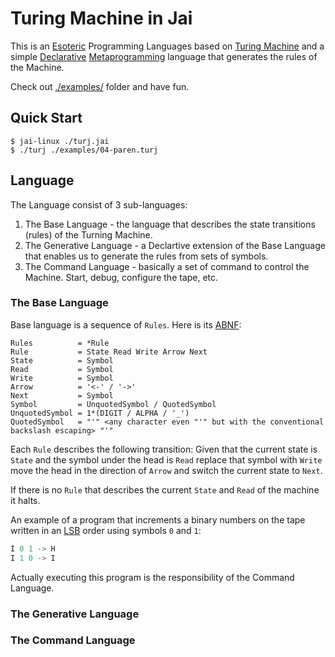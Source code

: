 # Turing Machine in Jai

This is an [Esoteric](https://en.wikipedia.org/wiki/Esoteric_programming_language) Programming Languages based on [Turing Machine](https://en.wikipedia.org/wiki/Turing_machine) and a simple [Declarative](https://en.wikipedia.org/wiki/Declarative_programming) [Metaprogramming](https://en.wikipedia.org/wiki/Metaprogramming) language that generates the rules of the Machine.

Check out [./examples/](./examples/) folder and have fun.

## Quick Start

```console
$ jai-linux ./turj.jai
$ ./turj ./examples/04-paren.turj
```

## Language

The Language consist of 3 sub-languages:
1. The Base Language - the language that describes the state transitions (rules) of the Turning Machine.
2. The Generative Language - a Declartive extension of the Base Language that enables us to generate the rules from sets of symbols.
3. The Command Language - basically a set of command to control the Machine. Start, debug, configure the tape, etc.

### The Base Language

Base language is a sequence of `Rules`. Here is its [ABNF](https://en.wikipedia.org/wiki/Augmented_Backus%E2%80%93Naur_form):

```abnf
Rules          = *Rule
Rule           = State Read Write Arrow Next
State          = Symbol
Read           = Symbol
Write          = Symbol
Arrow          = '<-' / '->'
Next           = Symbol
Symbol         = UnquotedSymbol / QuotedSymbol
UnquotedSymbol = 1*(DIGIT / ALPHA / '_')
QuotedSymbol   = "'" <any character even "'" but with the conventional backslash escaping> "'"
```

Each `Rule` describes the following transition: Given that the current state is `State` and the symbol under the head is `Read` replace that symbol with `Write` move the head in the direction of `Arrow` and switch the current state to `Next`.

If there is no `Rule` that describes the current `State` and `Read` of the machine it halts.

An example of a program that increments a binary numbers on the tape written in an [LSB](https://en.wikipedia.org/wiki/Bit_numbering) order using symbols `0` and `1`:

```rust
I 0 1 -> H
I 1 0 -> I
```

Actually executing this program is the responsibility of the Command Language.

### The Generative Language

### The Command Language
